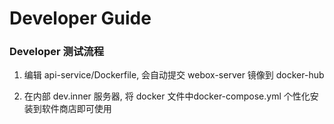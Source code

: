 # Developer Guide

### Developer 测试流程

1. 编辑 api-service/Dockerfile, 会自动提交 webox-server 镜像到 docker-hub 

2. 在内部 dev.inner 服务器, 将 docker 文件中docker-compose.yml 个性化安装到软件商店即可使用
